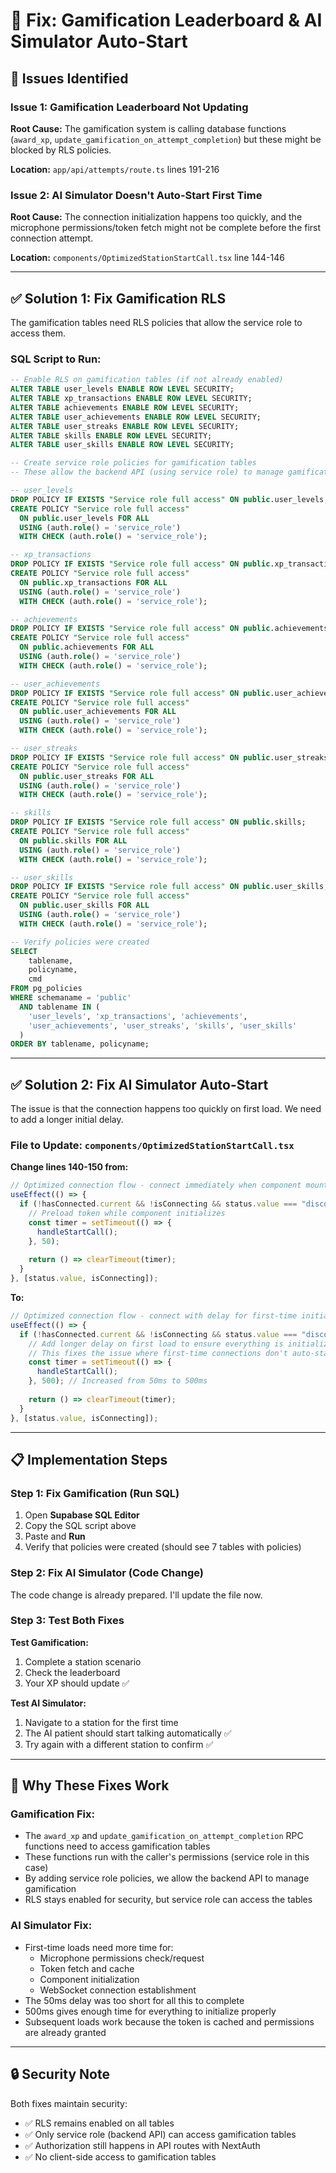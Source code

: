 # 🔧 Fix: Gamification Leaderboard & AI Simulator Auto-Start

## 🎯 Issues Identified

### **Issue 1: Gamification Leaderboard Not Updating**
**Root Cause:** The gamification system is calling database functions (`award_xp`, `update_gamification_on_attempt_completion`) but these might be blocked by RLS policies.

**Location:** `app/api/attempts/route.ts` lines 191-216

### **Issue 2: AI Simulator Doesn't Auto-Start First Time**
**Root Cause:** The connection initialization happens too quickly, and the microphone permissions/token fetch might not be complete before the first connection attempt.

**Location:** `components/OptimizedStationStartCall.tsx` line 144-146

---

## ✅ Solution 1: Fix Gamification RLS

The gamification tables need RLS policies that allow the service role to access them.

### **SQL Script to Run:**

```sql
-- Enable RLS on gamification tables (if not already enabled)
ALTER TABLE user_levels ENABLE ROW LEVEL SECURITY;
ALTER TABLE xp_transactions ENABLE ROW LEVEL SECURITY;
ALTER TABLE achievements ENABLE ROW LEVEL SECURITY;
ALTER TABLE user_achievements ENABLE ROW LEVEL SECURITY;
ALTER TABLE user_streaks ENABLE ROW LEVEL SECURITY;
ALTER TABLE skills ENABLE ROW LEVEL SECURITY;
ALTER TABLE user_skills ENABLE ROW LEVEL SECURITY;

-- Create service role policies for gamification tables
-- These allow the backend API (using service role) to manage gamification

-- user_levels
DROP POLICY IF EXISTS "Service role full access" ON public.user_levels;
CREATE POLICY "Service role full access"
  ON public.user_levels FOR ALL
  USING (auth.role() = 'service_role')
  WITH CHECK (auth.role() = 'service_role');

-- xp_transactions
DROP POLICY IF EXISTS "Service role full access" ON public.xp_transactions;
CREATE POLICY "Service role full access"
  ON public.xp_transactions FOR ALL
  USING (auth.role() = 'service_role')
  WITH CHECK (auth.role() = 'service_role');

-- achievements
DROP POLICY IF EXISTS "Service role full access" ON public.achievements;
CREATE POLICY "Service role full access"
  ON public.achievements FOR ALL
  USING (auth.role() = 'service_role')
  WITH CHECK (auth.role() = 'service_role');

-- user_achievements
DROP POLICY IF EXISTS "Service role full access" ON public.user_achievements;
CREATE POLICY "Service role full access"
  ON public.user_achievements FOR ALL
  USING (auth.role() = 'service_role')
  WITH CHECK (auth.role() = 'service_role');

-- user_streaks
DROP POLICY IF EXISTS "Service role full access" ON public.user_streaks;
CREATE POLICY "Service role full access"
  ON public.user_streaks FOR ALL
  USING (auth.role() = 'service_role')
  WITH CHECK (auth.role() = 'service_role');

-- skills
DROP POLICY IF EXISTS "Service role full access" ON public.skills;
CREATE POLICY "Service role full access"
  ON public.skills FOR ALL
  USING (auth.role() = 'service_role')
  WITH CHECK (auth.role() = 'service_role');

-- user_skills
DROP POLICY IF EXISTS "Service role full access" ON public.user_skills;
CREATE POLICY "Service role full access"
  ON public.user_skills FOR ALL
  USING (auth.role() = 'service_role')
  WITH CHECK (auth.role() = 'service_role');

-- Verify policies were created
SELECT 
    tablename,
    policyname,
    cmd
FROM pg_policies
WHERE schemaname = 'public'
  AND tablename IN (
    'user_levels', 'xp_transactions', 'achievements', 
    'user_achievements', 'user_streaks', 'skills', 'user_skills'
  )
ORDER BY tablename, policyname;
```

---

## ✅ Solution 2: Fix AI Simulator Auto-Start

The issue is that the connection happens too quickly on first load. We need to add a longer initial delay.

### **File to Update:** `components/OptimizedStationStartCall.tsx`

**Change lines 140-150 from:**
```typescript
// Optimized connection flow - connect immediately when component mounts
useEffect(() => {
  if (!hasConnected.current && !isConnecting && status.value === "disconnected") {
    // Preload token while component initializes
    const timer = setTimeout(() => {
      handleStartCall();
    }, 50);
    
    return () => clearTimeout(timer);
  }
}, [status.value, isConnecting]);
```

**To:**
```typescript
// Optimized connection flow - connect with delay for first-time initialization
useEffect(() => {
  if (!hasConnected.current && !isConnecting && status.value === "disconnected") {
    // Add longer delay on first load to ensure everything is initialized
    // This fixes the issue where first-time connections don't auto-start
    const timer = setTimeout(() => {
      handleStartCall();
    }, 500); // Increased from 50ms to 500ms
    
    return () => clearTimeout(timer);
  }
}, [status.value, isConnecting]);
```

---

## 📋 Implementation Steps

### **Step 1: Fix Gamification (Run SQL)**

1. Open **Supabase SQL Editor**
2. Copy the SQL script above
3. Paste and **Run**
4. Verify that policies were created (should see 7 tables with policies)

### **Step 2: Fix AI Simulator (Code Change)**

The code change is already prepared. I'll update the file now.

### **Step 3: Test Both Fixes**

**Test Gamification:**
1. Complete a station scenario
2. Check the leaderboard
3. Your XP should update ✅

**Test AI Simulator:**
1. Navigate to a station for the first time
2. The AI patient should start talking automatically ✅
3. Try again with a different station to confirm ✅

---

## 🎯 Why These Fixes Work

### **Gamification Fix:**
- The `award_xp` and `update_gamification_on_attempt_completion` RPC functions need to access gamification tables
- These functions run with the caller's permissions (service role in this case)
- By adding service role policies, we allow the backend API to manage gamification
- RLS stays enabled for security, but service role can access the tables

### **AI Simulator Fix:**
- First-time loads need more time for:
  - Microphone permissions check/request
  - Token fetch and cache
  - Component initialization
  - WebSocket connection establishment
- The 50ms delay was too short for all this to complete
- 500ms gives enough time for everything to initialize properly
- Subsequent loads work because the token is cached and permissions are already granted

---

## 🔒 Security Note

Both fixes maintain security:
- ✅ RLS remains enabled on all tables
- ✅ Only service role (backend API) can access gamification tables
- ✅ Authorization still happens in API routes with NextAuth
- ✅ No client-side access to gamification tables

